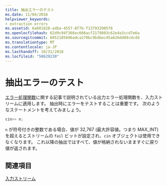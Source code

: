 ```yaml
---
title: 抽出エラーのテスト
ms.date: 11/04/2016
helpviewer_keywords:
- extraction errors
ms.assetid: 6a681028-adba-4557-8f7b-f137932905f8
ms.openlocfilehash: 62d9c94f366ec666acf2179803c62e4a3ccd7e6a
ms.sourcegitcommit: 6052185696adca270bc9bdbec45a626dd89cdcdd
ms.translationtype: MT
ms.contentlocale: ja-JP
ms.lasthandoff: 10/31/2018
ms.locfileid: "50629230"
---
```

# <a name="testing-for-extraction-errors"></a>抽出エラーのテスト

[エラー処理関数](../standard-library/output-file-stream-member-functions.md)に関する記事で説明されている出力エラー処理関数を、入力ストリームに適用します。 抽出時にエラーをテストすることは重要です。 次のようなステートメントを考えてみましょう。

```cpp
cin>> n;
```

`n` が符号付きの整数である場合、値が 32,767 (最大許容値。つまり MAX_INT) を超えるとストリームの `fail` ビットが設定され、`cin` オブジェクトは使用できなくなります。 これ以降の抽出ではすべて、値が格納されないまますぐに戻り値が返されます。

## <a name="see-also"></a>関連項目

[入力ストリーム](../standard-library/input-streams.md)<br/>
